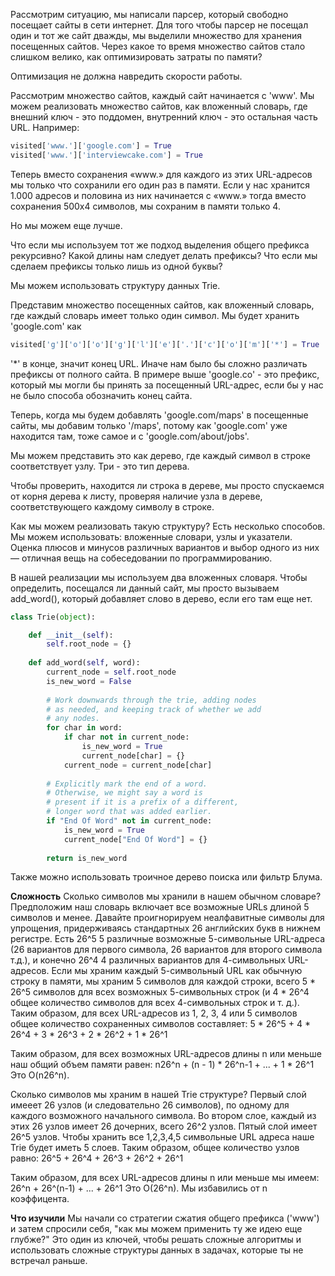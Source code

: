 Рассмотрим ситуацию, мы написали парсер, который свободно посещает сайты в сети интернет.
Для того чтобы парсер не посещал один и тот же сайт дважды, мы выделили множество для хранения посещенных сайтов.
Через какое то время множество сайтов стало слишком велико, как оптимизировать затраты по памяти?

Оптимизация не должна навредить скорости работы.

Рассмотрим множество сайтов, каждый сайт начинается с 'www'.
Мы можем реализовать множество сайтов, как вложенный словарь, где внешний ключ - это поддомен, внутренний ключ - это
остальная часть URL. Например:
```python
visited['www.']['google.com'] = True
visited['www.']['interviewcake.com'] = True
```

Теперь вместо сохранения «www.» для каждого из этих URL-адресов мы только что сохранили его один раз в памяти.
Если у нас хранится 1.000 адресов и половина из них начинается с «www.» тогда вместо сохранения 500x4 символов, 
мы сохраним в памяти только 4.

Но мы можем еще лучше.

Что если мы используем тот же подход выделения общего префикса рекурсивно?
Какой длины нам следует делать префиксы? Что если мы сделаем префиксы только лишь из одной буквы?

Мы можем использовать структуру данных Trie.

Представим множество посещенных сайтов, как вложенный словарь, где каждый словарь имеет только один символ.
Мы будет хранить 'google.com' как  
```python
visited['g']['o']['o']['g']['l']['e']['.']['c']['o']['m']['*'] = True
```

'*' в конце, значит конец URL. Иначе нам было бы сложно различать префиксы от полного сайта. В примере выше
'google.co'  - это префикс, который мы могли бы принять за посещенный URL-адрес, если бы у нас не было способа обозначить конец сайта.

Теперь, когда мы будем добавлять 'google.com/maps' в посещенные сайты, мы добавим только '/maps', потому как 'google.com'
уже находится там, тоже самое и с 'google.com/about/jobs'.

Мы можем представить это как дерево, где каждый символ в строке соответствует узлу. Три - это тип дерева.

Чтобы проверить, находится ли строка в дереве, мы просто спускаемся от корня дерева к листу, 
проверяя наличие узла в дереве, соответствующего каждому символу в строке.

Как мы можем реализовать такую структуру? Есть несколько способов.
Мы можем использовать: вложенные словари, узлы и указатели. Оценка плюсов и минусов различных вариантов 
и выбор одного из них — отличная вещь на собеседовании по программированию. 

В нашей реализации мы используем два вложенных словаря.
Чтобы определить, посещался ли данный сайт, мы просто вызываем add_word(), который добавляет слово в дерево, если его там еще нет.


```python
class Trie(object):

    def __init__(self):
        self.root_node = {}
    
    def add_word(self, word):
        current_node = self.root_node
        is_new_word = False
    
        # Work downwards through the trie, adding nodes
        # as needed, and keeping track of whether we add
        # any nodes.
        for char in word:
            if char not in current_node:
                is_new_word = True
                current_node[char] = {}
            current_node = current_node[char]
    
        # Explicitly mark the end of a word.
        # Otherwise, we might say a word is
        # present if it is a prefix of a different,
        # longer word that was added earlier.
        if "End Of Word" not in current_node:
            is_new_word = True
            current_node["End Of Word"] = {}
    
        return is_new_word

```

Также можно использовать троичное дерево поиска или фильтр Блума.

<b>Сложность</b>
Сколько символов мы хранили в нашем обычном словаре? Предположим наш словарь включает все возможные URLs длиной 5 символов и менее.
Давайте проигнорируем неалфавитные символы для упрощения, придерживаясь стандартных 26 английских букв в нижнем регистре.
Есть 26^5 5 различные возможные 5-символьные URL-адреса (26 вариантов для первого символа, 26 вариантов для второго символа т.д.),
и конечно 26^4 4 различных вариантов для 4-символьных URL-адресов. Если мы храним каждый 5-символьный URL как обычную строку
в памяти, мы храним 5 символов для каждой строки, всего 5 * 26^5 символов для всех возможных 5-символьных строк (и 4 * 26^4 общее количество символов для всех 4-символьных строк и т. д.). 
Таким образом, для всех URL-адресов из 1, 2, 3, 4 или 5 символов общее количество сохраненных символов составляет:
5 * 26^5 + 4 * 26^4 + 3 * 26^3 + 2 * 26^2 + 1 * 26^1

Таким образом, для всех возможных URL-адресов длины n или меньше наш общий объем памяти равен:
n26^n + (n - 1) * 26^n-1 + ... + 1 * 26^1
Это O(n26^n).

Сколько символов мы храним в нашей Trie структуре?
Первый слой имееет 26 узлов (и следовательно 26 символов), по одному для каждого возможного начального символа.
Во втором слое, каждый из этих 26 узлов имеет 26 дочерних, всего 26^2 узлов. Пятый слой имеет 26^5 узлов.
Чтобы хранить все 1,2,3,4,5 символьные URL адреса наше Trie будет иметь 5 слоев. Таким образом, общее количество узлов равно:
26^5 + 26^4 + 26^3 + 26^2 + 26^1

Таким образом, для всех URL-адресов длины n или меньше мы имеем:
26^n + 26^(n-1) + ... + 26^1
Это O(26^n). Мы избавились от n коэффицента.

<b>Что изучили</b>
Мы начали со стратегии сжатия общего префикса ('www') и затем спросили себя, "как мы можем применить ту же идею еще глубже?"
Это один из ключей, чтобы решать сложные алгоритмы и использовать сложные структуры данных в задачах, которые ты не встречал раньше.
